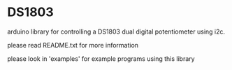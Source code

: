 # DS1803
arduino library for controlling a DS1803 dual digital potentiometer using i2c.

please read README.txt for more information

please look in 'examples' for example programs using this library
